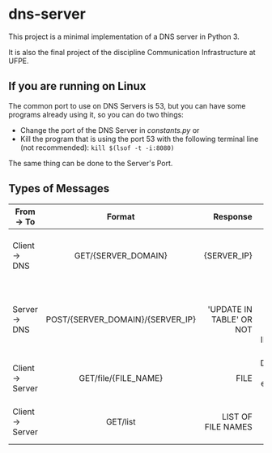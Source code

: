 # dns-server

This project is a minimal implementation of a DNS server in Python 3.

It is also the final project of the discipline Communication Infrastructure at UFPE.

## If you are running on **Linux**

The common port to use on DNS Servers is 53, but you can have some programs already using it, so you can do two things:
- Change the port of the DNS Server in _constants.py_ or
- Kill the program that is using the port 53 with the following terminal line (not recommended): 
`kill $(lsof -t -i:8080)`

The same thing can be done to the Server's Port.

## Types of Messages

| From -> To        | Format           | Response  | Objective
| ------------- |:-------------:| -----:| -------:|
| Client -> DNS | GET/{SERVER_DOMAIN} | {SERVER_IP} |   Get the IP Address from a Server Domain      |
| Server -> DNS | POST/{SERVER_DOMAIN}/{SERVER_IP}      |  'UPDATE IN TABLE' OR NOT | Update or create a relation of a Server Domain and IP in the DNS Table |
| Client -> Server | GET/file/{FILE_NAME}      |  FILE | Downloading a file existing from the Server|
| Client -> Server | GET/list      |  LIST OF FILE NAMES | Get the list of existing files in the Server|